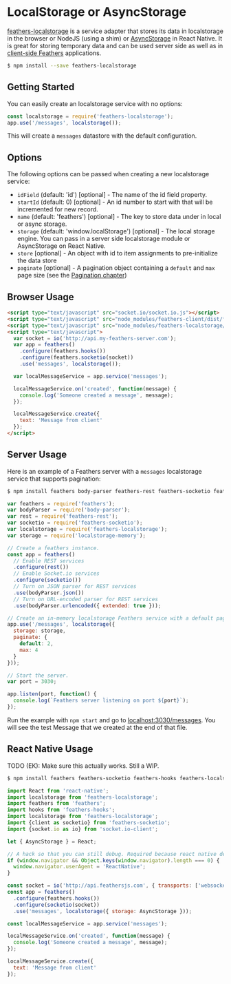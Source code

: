 # LocalStorage or AsyncStorage

[feathers-localstorage](https://github.com/feathersjs/feathers-localstorage/) is a service adapter that stores its data in localstorage in the browser or NodeJS (using a shim) or [AsyncStorage](https://facebook.github.io/react-native/docs/asyncstorage.html) in React Native. It is great for storing temporary data and can be used server side as well as in [client-side Feathers](../clients/readme.md) applications.

```bash
$ npm install --save feathers-localstorage
```

## Getting Started

You can easily create an localstorage service with no options:

```js
const localstorage = require('feathers-localstorage');
app.use('/messages', localstorage());
```

This will create a `messages` datastore with the default configuration.

## Options

The following options can be passed when creating a new localstorage service:

- `idField` (default: 'id') [optional] - The name of the id field property.
- `startId` (default: 0) [optional] - An id number to start with that will be incremented for new record.
- `name` (default: 'feathers') [optional] - The key to store data under in local or async storage.
- `storage` (default: 'window.localStorage') [optional] - The local storage engine. You can pass in a server side localstorage module or AsyncStorage on React Native.
- `store` [optional] - An object with id to item assignments to pre-initialize the data store
- `paginate` [optional] - A pagination object containing a `default` and `max` page size (see the [Pagination chapter](databases/pagination.md))

## Browser Usage

```html
<script type="text/javascript" src="socket.io/socket.io.js"></script>
<script type="text/javascript" src="node_modules/feathers-client/dist/feathers.js"></script>
<script type="text/javascript" src="node_modules/feathers-localstorage/dist/localstorage.js"></script>
<script type="text/javascript">
  var socket = io('http://api.my-feathers-server.com');
  var app = feathers()
    .configure(feathers.hooks())
    .configure(feathers.socketio(socket))
    .use('messages', localstorage());

  var localMessageService = app.service('messages');

  localMessageService.on('created', function(message) {
    console.log('Someone created a message', message);
  });

  localMessageService.create({
    text: 'Message from client'
  });
</script>
```

## Server Usage

Here is an example of a Feathers server with a `messages` localstorage service that supports pagination:

```bash
$ npm install feathers body-parser feathers-rest feathers-socketio feathers-localstorage localstorage-memory
```

```js
var feathers = require('feathers');
var bodyParser = require('body-parser');
var rest = require('feathers-rest');
var socketio = require('feathers-socketio');
var localstorage = require('feathers-localstorage');
var storage = require('localstorage-memory');

// Create a feathers instance.
const app = feathers()
  // Enable REST services
  .configure(rest())
  // Enable Socket.io services
  .configure(socketio())
  // Turn on JSON parser for REST services
  .use(bodyParser.json())
  // Turn on URL-encoded parser for REST services
  .use(bodyParser.urlencoded({ extended: true }));

// Create an in-memory localstorage Feathers service with a default page size of 2 items and a maximum size of 4
app.use('/messages', localstorage({
  storage: storage,
  paginate: {
    default: 2,
    max: 4
  }
}));

// Start the server.
var port = 3030;

app.listen(port, function() {
  console.log(`Feathers server listening on port ${port}`);
});
```

Run the example with `npm start` and go to [localhost:3030/messages](http://localhost:3030/messages). You will see the test Message that we created at the end of that file.

## React Native Usage

TODO (EK): Make sure this actually works. Still a WIP.

```bash
$ npm install feathers feathers-socketio feathers-hooks feathers-localstorage socket.io-client
```

```js
import React from 'react-native';
import localstorage from 'feathers-localstorage';
import feathers from 'feathers';
import hooks from 'feathers-hooks';
import localstorage from 'feathers-localstorage';
import {client as socketio} from 'feathers-socketio';
import {socket.io as io} from 'socket.io-client';

let { AsyncStorage } = React;

// A hack so that you can still debug. Required because react native debugger runs in a web worker, which doesn't have a window.navigator attribute.
if (window.navigator && Object.keys(window.navigator).length === 0) {
  window.navigator.userAgent = 'ReactNative';
}

const socket = io('http://api.feathersjs.com', { transports: ['websocket'] });
const app = feathers()
  .configure(feathers.hooks())
  .configure(socketio(socket))
  .use('messages', localstorage({ storage: AsyncStorage }));

const localMessageService = app.service('messages');

localMessageService.on('created', function(message) {
  console.log('Someone created a message', message);
});

localMessageService.create({
  text: 'Message from client'
});
```
